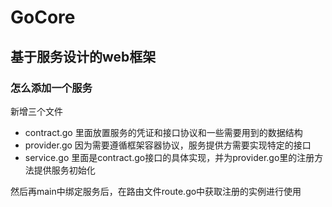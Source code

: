 # GoCore

## 基于服务设计的web框架

### 怎么添加一个服务

新增三个文件

* contract.go 里面放置服务的凭证和接口协议和一些需要用到的数据结构
* provider.go 因为需要遵循框架容器协议，服务提供方需要实现特定的接口
* service.go 里面是contract.go接口的具体实现，并为provider.go里的注册方法提供服务初始化

然后再main中绑定服务后，在路由文件route.go中获取注册的实例进行使用
